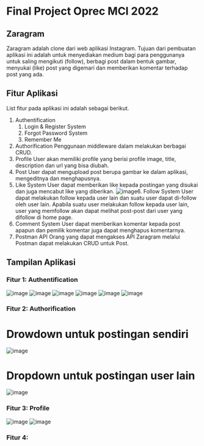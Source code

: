 # Final Project Oprec MCI 2022
  
## Zaragram
Zaragram adalah clone dari web aplikasi Instagram. Tujuan dari pembuatan aplikasi ini adalah untuk menyediakan medium bagi para penggunanya untuk saling mengikuti (follow), berbagi post dalam bentuk gambar, menyukai (like) post yang digemari dan memberikan komentar terhadap post yang ada.

## Fitur Aplikasi
List fitur pada aplikasi ini adalah sebagai berikut.
1. Authentification
   1. Login & Register System
   2. Forgot Password System
   3. Remember Me
2. Authorification
   Penggunaan middleware dalam melakukan berbagai CRUD.
3. Profile
   User akan memiliki profile yang berisi profile image, title, description dan url yang bisa diubah.
4. Post
   User dapat mengupload post berupa gambar ke dalam aplikasi, mengeditnya dan menghapusnya.
5. Like System
   User dapat memberikan like kepada postingan yang disukai dan juga mencabut like yang diberikan.
![image](https://user-images.githubusercontent.com/34309557/185557695-e39c3894-1d6f-4725-8064-78920ba51aa6.png)6. Follow System
   User dapat melakukan follow kepada user lain dan suatu user dapat di-follow oleh user lain. Apabila suatu user melakukan follow kepada user lain, user yang memfollow akan dapat melihat post-post dari user yang difollow di home page.
7. Comment System
   User dapat memberikan komentar kepada post apapun dan pemilik komentar juga dapat menghapus komentarnya.
8. Postman API
   Orang yang dapat mengakses API Zaragram melalui Postman dapat melakukan CRUD untuk Post.

## Tampilan Aplikasi
### Fitur 1: Authentification
![image](https://user-images.githubusercontent.com/34309557/185557781-abc92ce7-8f67-4e95-af2c-c16f48ee4f1e.png)
![image](https://user-images.githubusercontent.com/34309557/185557866-bb25c310-eb0c-4b6e-b9f6-70b0bbef8b5a.png)
![image](https://user-images.githubusercontent.com/34309557/185557956-fee0101b-fece-4228-8e49-854a50fbe624.png)
![image](https://user-images.githubusercontent.com/34309557/185558053-2ddff12f-193b-4f35-90c9-d6b8af780292.png)
![image](https://user-images.githubusercontent.com/34309557/185558306-9624e3e6-e0d4-4df7-9a6c-5dc5de643216.png)
![image](https://user-images.githubusercontent.com/34309557/185558391-b35b1777-0c96-47b1-9600-c3426282d35f.png)

### Fitur 2: Authorification
# Drowdown untuk postingan sendiri
![image](https://user-images.githubusercontent.com/34309557/185559029-ae59fdb3-915c-4757-9071-71f233f582ab.png)
# Dropdown untuk postingan user lain
![image](https://user-images.githubusercontent.com/34309557/185558767-59fb70e0-68a2-4c43-a29f-e783c602c9e0.png)

### Fitur 3: Profile
![image](https://user-images.githubusercontent.com/34309557/185559179-3327cc69-fc91-41a7-871b-f528886bb7c5.png)
![image](https://user-images.githubusercontent.com/34309557/185559294-84ce66e6-05d5-4eb7-8d34-6f0ba0103287.png)

### Fitur 4:
